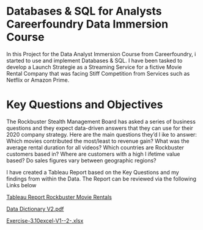 # Databases & SQL for Analysts Careerfoundry Data Immersion Course

In this Project for the Data Analyst Immersion Course from Careerfoundry, i started to use and implement Databases & SQL. 
I have been tasked to develop a Launch Strategie as a Streaming Service for a fictive Movie Rental Company that was facing Stiff Competition from Services such as Netflix or Amazon Prime.

# Key Questions and Objectives

The Rockbuster Stealth Management Board has asked a series of business questions and they expect data-driven answers that they can use for their 2020 company strategy. Here are the main questions they’d l ike to answer:
Which movies contributed the most/least to revenue gain?
What was the average rental duration for all videos?
Which countries are Rockbuster customers based in?
Where are customers with a high l ifetime value based?
Do sales figures vary between geographic regions?

I have created a Tableau Report based on the Key Questions and my findings from within the Data. The Report can be reviewed via the following Links below

[Tableau Report Rockbuster Movie Rentals](https://public.tableau.com/views/exercise3_10V2/Story1?:language=en-US&:display_count=n&:origin=viz_share_link)

[Data Dictionary V2.pdf](https://github.com/CinZane/Databases-SQL-for-Analysts/files/8462429/Data.Dictionary.V2.pdf)

[Exercise-3.10excel-V1--2-.xlsx](https://github.com/CinZane/Databases-SQL-for-Analysts/files/8470497/Exercise-3.10excel-V1--2-.xlsx)
